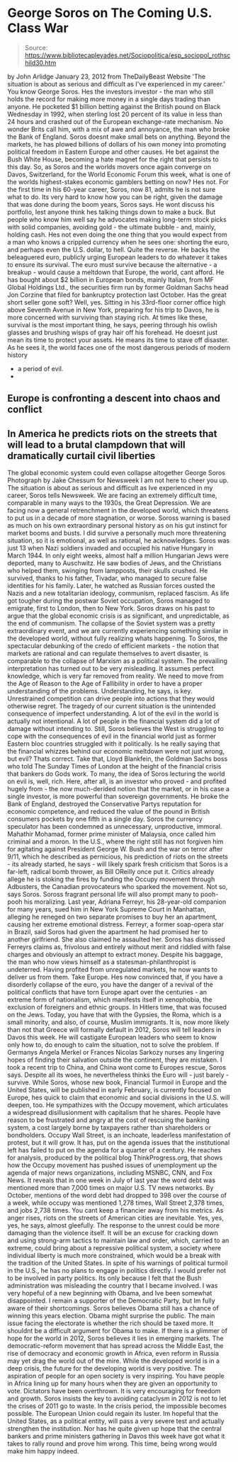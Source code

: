 # George Soros on The Coming U.S. Class War

> Source: https://www.bibliotecapleyades.net/Sociopolitica/esp_sociopol_rothschild30.htm

by John Arlidge
January 23, 2012
from
TheDailyBeast Website
'The situation is about as serious and
difficult
as I've experienced in my career.'
You know George Soros. Hes the investors
investor - the man who still holds the record for making more money in a
single days trading than anyone.
He pocketed $1 billion betting against the
British pound on Black Wednesday in 1992, when sterling lost 20 percent of
its value in less than 24 hours and crashed out of the European
exchange-rate mechanism.
No wonder Brits call him, with a mix of awe and
annoyance,
the man who broke the Bank of England.
Soros doesnt make small bets on anything.
Beyond the markets, he has plowed billions of dollars of his own money into
promoting political freedom in Eastern Europe and other causes. He bet
against the Bush White House, becoming a hate magnet for the right that
persists to this day.
So, as Soros and the worlds movers once again
converge on Davos, Switzerland, for the
World Economic Forum this week, what
is one of the worlds highest-stakes economic gamblers betting on now?
Hes not.
For the first time in his 60-year career, Soros, now 81, admits he
is not sure what to do.
Its very hard to know how you can be
right, given the damage that was done during the boom years, Soros
says.
He wont discuss his portfolio, lest anyone
think hes talking things down to make a buck.
But people who know him well
say he advocates making long-term stock picks with solid companies, avoiding
gold - the ultimate bubble - and, mainly, holding cash.
Hes not even doing the one thing that you would expect from a man who knows
a crippled currency when he sees one: shorting the euro, and perhaps even
the U.S. dollar, to hell. Quite the reverse.
He backs the beleaguered euro, publicly urging
European leaders to do whatever it takes to ensure its survival.
The euro must survive because the
alternative - a breakup - would cause a meltdown that Europe, the world,
cant afford.
He has bought about $2 billion in European
bonds, mainly Italian, from MF Global Holdings Ltd., the securities firm run
by former Goldman Sachs head Jon Corzine that filed for bankruptcy
protection last October.
Has the great short seller gone soft? Well, yes.
Sitting in his 33rd-floor
corner office high above Seventh Avenue in New York, preparing for his trip
to Davos, he is more concerned with surviving than staying rich.
At times like these, survival is the most
important thing, he says, peering through his owlish glasses and
brushing wisps of gray hair off his forehead.
He doesnt just mean its time to protect your
assets. He means its time to stave off disaster.
As he
sees it, the world faces one of the most dangerous periods of modern history
- a period of evil.
-
Europe is confronting a descent into chaos and
conflict
-
In America he predicts riots on the streets that will lead to a
brutal clampdown that will dramatically curtail civil liberties
-
The global economic system could even collapse
altogether
George Soros
Photograph by
Jake Chessum for Newsweek
I am not here to cheer you up. The
situation is about as serious and difficult as Ive experienced in my
career, Soros tells Newsweek.
We are facing an extremely difficult time,
comparable in many ways to the 1930s, the Great Depression. We are
facing now a general retrenchment in the developed world, which
threatens to put us in a decade of more stagnation, or worse.
Soross warning is based as much on his own
extraordinary personal history as on his gut instinct for market booms and
busts.
I did survive a personally much more
threatening situation, so it is emotional, as well as rational, he
acknowledges.
Soros was just 13 when Nazi soldiers invaded and
occupied his native Hungary in March 1944.
In only eight weeks, almost half
a million Hungarian Jews were deported, many to Auschwitz. He saw bodies of Jews, and the Christians who
helped them, swinging from lampposts, their skulls crushed. He survived,
thanks to his father, Tivadar, who managed to secure false identities for
his family.
Later, he watched as Russian forces ousted the
Nazis and a new totalitarian ideology, communism, replaced fascism. As life
got tougher during the postwar Soviet occupation, Soros managed to emigrate,
first to London, then to New York.
Soros draws on his past to argue that the global economic crisis is as
significant, and unpredictable, as the end of communism.
The collapse of the Soviet system was a
pretty extraordinary event, and we are currently experiencing something
similar in the developed world, without fully realizing whats
happening.
To Soros, the spectacular debunking of the credo
of efficient markets - the notion that markets are rational and can regulate
themselves to avert disaster,
is comparable to the collapse of Marxism as
a political system. The prevailing interpretation has turned out to be
very misleading. It assumes perfect knowledge, which is very far removed
from reality. We need to move from the Age of Reason to the Age of
Fallibility in order to have a proper understanding of the problems.
Understanding, he says, is key.
Unrestrained competition can drive people
into actions that they would otherwise regret. The tragedy of our
current situation is the unintended consequence of imperfect
understanding. A lot of the evil in the world is actually not
intentional. A lot of people in the financial system did a lot of damage
without intending to.
Still, Soros believes the West is struggling to
cope with the consequences of evil in the financial world just as former
Eastern bloc countries struggled with it politically.
Is he really saying that the financial whizzes
behind our economic meltdown were not just wrong, but evil?
Thats correct.
Take that, Lloyd Blankfein, the Goldman Sachs
boss
who told The Sunday Times of London at the height of the financial
crisis that bankers do Gods work.
To many, the idea of Soros lecturing the world on evil is, well, rich.
Here, after all, is an investor who proved - and profited hugely from - the
now much-derided notion that the market, or in his case a single investor,
is more powerful than sovereign governments.
He broke the Bank of England, destroyed the
Conservative Partys reputation for economic competence, and reduced the
value of the pound in British consumers pockets by one fifth in a single
day. Soros the currency speculator has been condemned as unnecessary,
unproductive, immoral.
Mahathir Mohamad, former prime minister of
Malaysia, once called him criminal and a moron.
In the U.S., where the right still has not forgiven him for agitating
against President
George W. Bush and the war on terror after 9/11, which
he described as pernicious, his prediction of riots on the streets - its
already started, he says - will likely spark fresh criticism that Soros is
a far-left, radical bomb thrower, as Bill OReilly
once put it.
Critics already allege he is stoking the fires
by funding the Occupy movement through Adbusters, the Canadian provocateurs
who sparked the movement. Not so, says Soros.
Soross fragrant personal life will also prompt many to pooh-pooh his
moralizing.
Last year, Adriana Ferreyr, his
28-year-old companion for many years, sued him in New York Supreme Court in
Manhattan, alleging he reneged on two separate promises to buy her an
apartment, causing her extreme emotional distress. Ferreyr, a former
soap-opera star in Brazil, said Soros had given the apartment he had
promised her to another girlfriend.
She also claimed he assaulted her.
Soros has
dismissed Ferreyrs claims as,
frivolous and entirely without merit and
riddled with false charges and obviously an attempt to extract money.
Despite his baggage, the man who now views himself as a
statesman-philanthropist is undeterred. Having profited from unregulated
markets, he now wants to deliver us from them. Take Europe.
Hes now convinced that,
if you have a disorderly collapse of the
euro, you have the danger of a revival of the political conflicts that
have torn Europe apart over the centuries - an extreme form of
nationalism, which manifests itself in xenophobia, the exclusion of
foreigners and ethnic groups.
In Hitlers time, that was focused on the
Jews. Today, you have that with the Gypsies, the Roma, which is a small
minority, and also, of course, Muslim immigrants.
It is, now more likely than not that Greece will
formally default in 2012, Soros will tell leaders in Davos this week.
He
will castigate European leaders who seem to know only how to,
do enough
to calm the situation, not to solve the problem.
If Germanys Angela Merkel or Frances Nicolas Sarkozy nurses any lingering hopes of finding their salvation outside the
continent, they are mistaken.
I took a recent trip to China, and China
wont come to Europes rescue, Soros says.
Despite all its woes, he nevertheless thinks the
Euro will - just barely - survive.
While Soros, whose new book,
Financial Turmoil in Europe and the United
States, will be published in early February, is currently focused on Europe,
hes quick to claim that economic and social divisions in the U.S. will
deepen, too.
He sympathizes with the Occupy movement, which
articulates a widespread disillusionment with capitalism that he shares.
People have reason to be frustrated and angry at the cost of rescuing the
banking system, a cost largely borne by taxpayers rather than shareholders
or bondholders.
Occupy Wall Street,
is an inchoate, leaderless manifestation of protest,
but it will grow. It has, put on the agenda issues that the
institutional left has failed to put on the agenda for a quarter of a
century.
He reaches for analysis, produced by the
political blog ThinkProgress.org, that shows how the Occupy movement has
pushed issues of unemployment up the agenda of major news organizations,
including MSNBC, CNN, and Fox News.
It reveals that in one week in July of last year
the word debt was mentioned more than 7,000 times on major U.S. TV news
networks.
By October, mentions of the word debt had
dropped to 398 over the course of a week, while occupy was mentioned 1,278
times, Wall Street 2,378 times, and jobs 2,738 times. You cant keep a
financier away from his metrics.
As anger rises, riots on the streets of American cities are inevitable.
Yes, yes, yes, he says, almost gleefully.
The response to the unrest could be more
damaging than the violence itself.
It will be an excuse for cracking down and
using strong-arm tactics to maintain law and order, which, carried to an
extreme, could bring about a repressive political system, a society
where individual liberty is much more constrained, which would be a
break with the tradition of the United States.
In spite of his warnings of political turmoil in
the U.S., he has no plans to engage in politics directly.
I would prefer not to be involved in party
politics. Its only because I felt that
the Bush administration was
misleading the country that I became involved.
I was very hopeful of a
new beginning with Obama, and Ive been somewhat disappointed. I remain
a supporter of the Democratic Party, but Im fully aware of their
shortcomings.
Soros believes
Obama still has a chance of
winning this years election.
Obama might surprise the public. The main
issue facing the electorate is whether the rich should be taxed more. It
shouldnt be a difficult argument for Obama to make.
If there is a glimmer of hope for the world in
2012, Soros believes it lies in emerging markets.
The democratic-reform movement that has spread
across the Middle East, the rise of democracy and economic growth in Africa,
even reform in Russia may yet drag the world out of the mire.
While the developed world is in a deep
crisis, the future for the developing world is very positive. The
aspiration of people for an open society is very inspiring. You have
people in Africa lining up for many hours when they are given an
opportunity to vote. Dictators have been overthrown. It is very
encouraging for freedom and growth.
Soros insists the key to avoiding cataclysm in
2012 is not to let the crises of 2011 go to waste.
In the crisis period, the impossible
becomes possible. The European Union could regain its luster. Im
hopeful that the United States, as a political entity, will pass a very
severe test and actually strengthen the institution.
Nor has he quite given up hope that the central
bankers and prime ministers
gathering in Davos this week have got what it
takes to rally round and prove him wrong.
This time, being wrong would make him happy
indeed.
